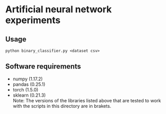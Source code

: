 # Artificial neural network experiments

## Usage
```
python binary_classifier.py <dataset csv> 
```
## Software requirements
* numpy (1.17.2)
* pandas (0.25.1)
* torch (1.5.0)
* sklearn (0.21.3)<br>
Note: The versions of the libraries listed above that are tested to work with 
the scripts in this directory are in brakets.
